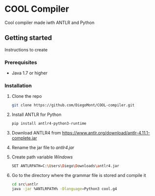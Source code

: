 # COOL Compiler
Cool compiler made iwth ANTLR and Python

## Getting started
Instructions to create

### Prerequisites
- Java 1.7 or higher

### Installation
1. Clone the repo
   ```sh
   git clone https://github.com/DiegoMont/COOL-compiler.git
   ```

2. Install ANTLR for Python
   ```sh
   pip install antlr4-python3-runtime
   ```

3. Download ANTLR4 from https://www.antlr.org/download/antlr-4.11.1-complete.jar

3. Rename the jar file to *antlr4.jar*

4. Create path variable
   *Windows*
   ```sh
   SET ANTLRPATH=C:\Users\Diego\Downloads\antlr4.jar
   ```

5. Go to the directory where the grammar file is stored and compile it
   ```sh
   cd src\antlr
   java -jar %ANTLRPATH% -Dlanguage=Python3 cool.g4
   ```